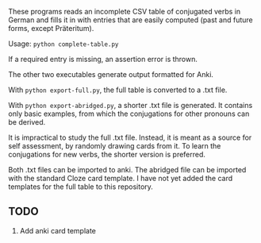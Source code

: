 
These programs reads an incomplete CSV table of conjugated verbs in German and fills it in with entries that are easily computed (past and future forms, except Präteritum).

Usage: `python complete-table.py`

If a required entry is missing, an assertion error is thrown.

The other two executables generate output formatted for Anki.

With `python export-full.py`, the full table is converted to a .txt file.

With `python export-abridged.py`, a shorter .txt file is generated. It contains only basic examples, from which the conjugations for other pronouns can be derived.

It is impractical to study the full .txt file. Instead, it is meant as a source for self assessment, by randomly drawing cards from it. To learn the conjugations for new verbs, the shorter version is preferred.

Both .txt files can be imported to anki. The abridged file can be imported with the standard Cloze card template. I have not yet added the card templates for the full table  to this repository.

## TODO

1. Add anki card template